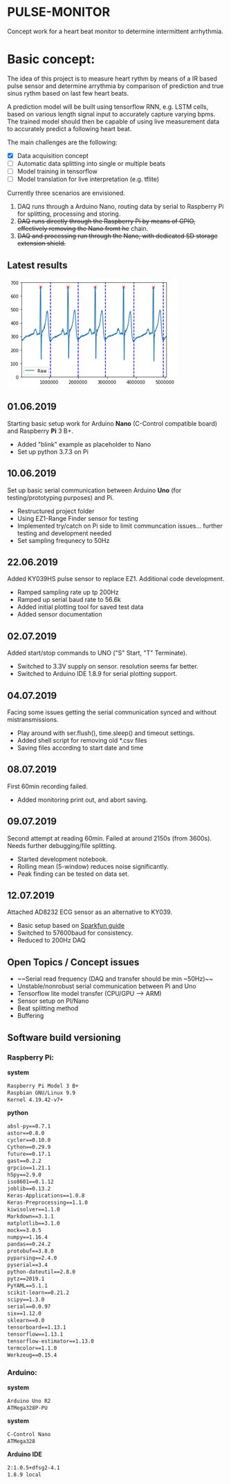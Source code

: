 # PULSE-MONITOR
Concept work for a heart beat monitor to determine intermittent arrhythmia. 

# Basic concept:
The idea of this project is to measure heart rythm by means of a IR based pulse sensor and determine arrythmia by comparison of prediction and true sinus rythm based on last few heart beats. 

A prediction model will be built using tensorflow RNN, e.g. LSTM cells, based on various length signal input to accurately capture varying bpms. The trained model should then be capable of using live measurement data to accurately predict a following heart beat.

The main challenges are the following:

 - [X] Data acquisition concept
 - [ ] Automatic data splitting into single or multiple beats
 - [ ] Model training in tensorflow
 - [ ] Model translation for live interpretation (e.g. tflite)

Currently three scenarios are envisioned.

 1. DAQ runs through a Arduino Nano, routing data by serial to Raspberry Pi for splitting, processing and storing.
 1. ~~DAQ runs directly through the Raspberry Pi by means of GPIO, effectively removing the Nano fromt he~~ chain.
 1. ~~DAQ and processing run through the Nano, with dedicated SD storage extension shield.~~

## Latest results

![Signal Example](signal_example.png "Signal Example")

## 01.06.2019
Starting basic setup work for Arduino **Nano** (C-Control compatible board) and Raspberry **Pi** 3 B+.
 - Added "blink" example as placeholder to Nano
 - Set up python 3.7.3 on Pi

## 10.06.2019
Set up basic serial communication between Arduino **Uno** (for testing/prototyping purposes) and Pi.
 - Restructured project folder
 - Using EZ1-Range Finder sensor for testing
 - Implemented try/catch on Pi side to limit communcation issues... further testing and development needed
 - Set sampling frequnecy to 50Hz

## 22.06.2019
Added KY039HS pulse sensor to replace EZ1. Additional code development.
 - Ramped sampling rate up tp 200Hz
 - Ramped up serial baud rate to 56.6k
 - Added initial plotting tool for saved test data
 - Added sensor documentation

## 02.07.2019
Added start/stop commands to UNO ("S" Start, "T" Terminate).
 - Switched to 3.3V supply on sensor. resolution seems far better.
 - Switched to Arduino IDE 1.8.9 for serial plotting support.

## 04.07.2019
Facing some issues getting the serial communication synced and without mistransmissions.
 - Play around with ser.flush(), time.sleep() and timeout settings.
 - Added shell script for removing old *.csv files
 - Saving files according to start date and time

## 08.07.2019
First 60min recording failed.
 - Added monitoring print out, and abort saving.

## 09.07.2019
Second attempt at reading 60min. Failed at around 2150s (from 3600s). Needs further debugging/file splitting.
 - Started development notebook.
 - Rolling mean (5-window) reduces noise significantly.
 - Peak finding can be tested on data set.

## 12.07.2019
Attached AD8232 ECG sensor as an alternative to KY039. 
 - Basic setup based on [Sparkfun guide](https://learn.sparkfun.com/tutorials/ad8232-heart-rate-monitor-hookup-guide/all)
 - Switched to 57600baud for consistency.
 - Reduced to 200Hz DAQ

## Open Topics / Concept issues
 - ~~Serial read frequency (DAQ and transfer should be min ~50Hz)~~
 - Unstable/nonrobust serial communication between Pi and Uno
 - Tensorflow lite model transfer (CPU/GPU --> ARM)
 - Sensor setup on PI/Nano
 - Beat splitting method
 - Buffering

## Software build versioning

### Raspberry Pi:
**system**
```
Raspberry Pi Model 3 B+
Raspbian GNU/Linux 9.9
Kernel 4.19.42-v7+
```

**python**
```
absl-py==0.7.1
astor==0.8.0
cycler==0.10.0
Cython==0.29.9
future==0.17.1
gast==0.2.2
grpcio==1.21.1
h5py==2.9.0
iso8601==0.1.12
joblib==0.13.2
Keras-Applications==1.0.8
Keras-Preprocessing==1.1.0
kiwisolver==1.1.0
Markdown==3.1.1
matplotlib==3.1.0
mock==3.0.5
numpy==1.16.4
pandas==0.24.2
protobuf==3.8.0
pyparsing==2.4.0
pyserial==3.4
python-dateutil==2.8.0
pytz==2019.1
PyYAML==5.1.1
scikit-learn==0.21.2
scipy==1.3.0
serial==0.0.97
six==1.12.0
sklearn==0.0
tensorboard==1.13.1
tensorflow==1.13.1
tensorflow-estimator==1.13.0
termcolor==1.1.0
Werkzeug==0.15.4
```

### Arduino:
**system**
```
Arduino Uno R2
ATMega328P-PU
```

**system**
```
C-Control Nano
ATMega328
```

**Arduino  IDE**
```
2:1.0.5+dfsg2-4.1
1.8.9 local
```
